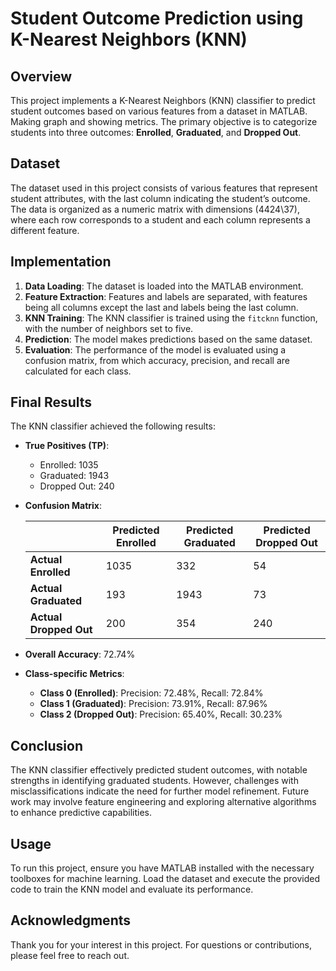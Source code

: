 # Student Outcome Prediction using K-Nearest Neighbors (KNN)

## Overview
This project implements a K-Nearest Neighbors (KNN) classifier to predict student outcomes based on various features from a dataset in MATLAB. Making graph and showing metrics. The primary objective is to categorize students into three outcomes: **Enrolled**, **Graduated**, and **Dropped Out**.

## Dataset
The dataset used in this project consists of various features that represent student attributes, with the last column indicating the student’s outcome. The data is organized as a numeric matrix with dimensions \(4424\37\), where each row corresponds to a student and each column represents a different feature.

## Implementation
1. **Data Loading**: The dataset is loaded into the MATLAB environment.
2. **Feature Extraction**: Features and labels are separated, with features being all columns except the last and labels being the last column.
3. **KNN Training**: The KNN classifier is trained using the `fitcknn` function, with the number of neighbors set to five.
4. **Prediction**: The model makes predictions based on the same dataset.
5. **Evaluation**: The performance of the model is evaluated using a confusion matrix, from which accuracy, precision, and recall are calculated for each class.

## Final Results
The KNN classifier achieved the following results:

- **True Positives (TP)**:
  - Enrolled: 1035
  - Graduated: 1943
  - Dropped Out: 240

- **Confusion Matrix**:
  
  |                  | **Predicted Enrolled** | **Predicted Graduated** | **Predicted Dropped Out** |
  |------------------|------------------------|--------------------------|----------------------------|
  | **Actual Enrolled**   | 1035                   | 332                      | 54                         |
  | **Actual Graduated**  | 193                    | 1943                     | 73                         |
  | **Actual Dropped Out**| 200                    | 354                      | 240                        |

- **Overall Accuracy**: 72.74% 

- **Class-specific Metrics**:
  - **Class 0 (Enrolled)**: Precision: 72.48%, Recall: 72.84%
  - **Class 1 (Graduated)**: Precision: 73.91%, Recall: 87.96%
  - **Class 2 (Dropped Out)**: Precision: 65.40%, Recall: 30.23%

## Conclusion
The KNN classifier effectively predicted student outcomes, with notable strengths in identifying graduated students. However, challenges with misclassifications indicate the need for further model refinement. Future work may involve feature engineering and exploring alternative algorithms to enhance predictive capabilities.

## Usage
To run this project, ensure you have MATLAB installed with the necessary toolboxes for machine learning. Load the dataset and execute the provided code to train the KNN model and evaluate its performance.

## Acknowledgments
Thank you for your interest in this project. For questions or contributions, please feel free to reach out.
